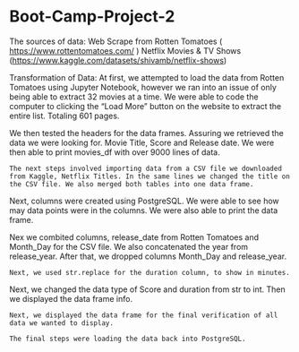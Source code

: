 # Boot-Camp-Project-2
The sources of data: 
	Web Scrape from Rotten Tomatoes ( https://www.rottentomatoes.com/ )
	Netflix Movies & TV Shows (https://www.kaggle.com/datasets/shivamb/netflix-shows)

Transformation of Data:
At first, we attempted to load the data from Rotten Tomatoes using Jupyter Notebook, however we ran into an issue of only being able to extract 32 movies at a time. We were able to code the computer to clicking the “Load More” button on the website to extract the entire list. Totaling 601 pages.
 
	


We then tested the headers for the data frames. Assuring we retrieved the data we were looking for. Movie Title, Score and Release date. We were then able to print movies_df with over 9000 lines of data.
 
 




	The next steps involved importing data from a CSV file we downloaded from Kaggle, Netflix Titles. In the same lines we changed the title on the CSV file. We also merged both tables into one data frame.
 
	













Next, columns were created using PostgreSQL. We were able to see how may data points were in the columns. We were also able to print the data frame.



 


Nex we combited columns, release_date from Rotten Tomatoes and Month_Day for the CSV file. We also concatenated the year from release_year. After that, we dropped columns Month_Day and release_year.
 
 

	Next, we used str.replace for the duration column, to show in minutes. 
 
	






Next, we changed the data type of Score and duration from str to int. Then we displayed the data frame info.
 




	Next, we displayed the data frame for the final verification of all data we wanted to display.
  
	The final steps were loading the data back into PostgreSQL.
